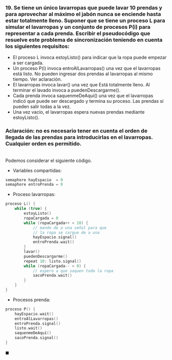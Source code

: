 ### 19. Se tiene un único lavarropas que puede lavar $10$ prendas y para aprovechar al máximo el jabón nunca se enciende hasta estar totalmente lleno. Suponer que se tiene un proceso L para simular el lavarropas y un conjunto de procesos P(i) para representar a cada prenda. Escribir el pseudocódigo que resuelve este problema de sincronización teniendo en cuenta los siguientes requisitos:
- El proceso L invoca estoyListo() para indicar que la ropa puede empezar a ser cargada.
- Un proceso P(i) invoca entroAlLavarropas() una vez que el lavarropas está listo. No pueden ingresar dos prendas al lavarropas al mismo tiempo. Ver aclaración.
- El lavarropas invoca lavar() una vez que Está totalmente lleno. Al terminar el lavado invoca a puedenDescargarme().
- Cada prenda invoca saquenmeDeAquí() una vez que el lavarropas indicó que puede ser descargado y termina su proceso. Las prendas sí pueden salir todas a la vez.
- Una vez vacío, el lavarropas espera nuevas prendas mediante estoyListo().

### Aclaración: no es necesario tener en cuenta el orden de llegada de las prendas para introducirlas en el lavarropas. Cualquier orden es permitido.

\
Podemos considerar el siguiente código.

- Variables compartidas:

```C
semaphore hayEspacio  = 0
semaphore entroPrenda = 0
```

- Proceso lavarropas:

```C
proceso L() {
    while (true) {
        estoyListo()
        ropaCargada = 0
        while (ropaCargada++ < 10) {
            // mando de a una señal para que 
            // la ropa se cargue de a una
            hayEspacio.signal() 
            entroPrenda.wait()
        }
        lavar()
        puedenDescargarme()
        repeat 10: listo.signal()
        while (ropaCargada-- > 0) {
            // espero a que saquen toda la ropa
            sacoPrenda.wait()
        }
    }
}
```

- Procesos prenda:

```C
proceso P() {
    hayEspacio.wait()
    entroAlLavarropas()
    entroPrenda.signal()
    listo.wait()
    saquenmeDeAquí()
    sacoPrenda.signal()
}
```

$\blacksquare$
